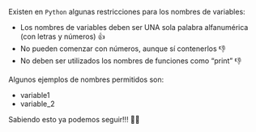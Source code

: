 Existen en `Python` algunas restricciones para los nombres de variables:

* Los nombres de variables deben ser UNA sola palabra alfanumérica (con letras y números) :thumbsup:
* No pueden comenzar con números, aunque sí contenerlos :-1:
* No deben ser utilizados los nombres de funciones como “print” :-1:

Algunos ejemplos de nombres permitidos son:

* variable1     
* variable_2

Sabiendo esto ya podemos seguir!!! :muscle::clap: